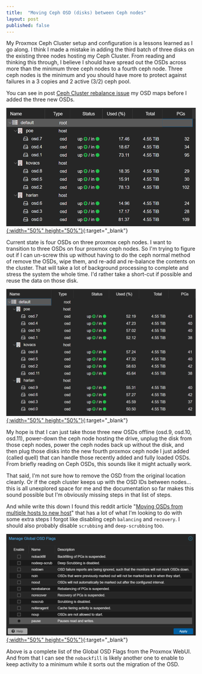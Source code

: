 ```yaml
---
title:  "Moving Ceph OSD (disks) between Ceph nodes"
layout: post
published: false
---
```


My Proxmox Ceph Cluster setup and configuration is a lessons learned as I go along. I think I made a mistake in adding the third batch of three disks on the existing three nodes hosting my Ceph Cluster. From reading and thinking this through, I believe I should have spread out the OSDs across more than the minimum three ceph nodes to a fourth ceph node. Three ceph nodes is the minimum and you should have more to protect against failures in a 3 copies and 2 active (3/2) ceph pool.



You can see in post [Ceph Cluster rebalance issue](/ceph-rebalance/) my OSD maps before I added the three new OSDs.

[![Older Ceph OSD Status](/assets/images/ProxMox-Ceph-OSD-usage.png){:width="50%" height="50%"}](/assets/images/ProxMox-Ceph-OSD-usage.png){:target="_blank"}

Current state is four OSDs on three proxmox ceph nodes. I want to transition to three OSDs on four proxmox ceph nodes. So I'm trying to figure out if I can un-screw this up without having to do the ceph normal method of remove the OSDs, wipe them, and re-add and re-balance the contents on the cluster. That will take a lot of background processing to complete and stress the system the whole time. I'd rather take a short-cut if possible and reuse the data on those disk.

[![Newer Ceph OSD Status](/assets/images/proxmox-ceph-osd-usage-four-disks.png){:width="50%" height="50%"}](/assets/images/proxmox-ceph-osd-usage-four-disks.png){:target="_blank"}

My hope is that I can just take those three new OSDs offline (osd.9, osd.10, osd.11), power-down the ceph node hosting the drive, unplug the disk from those ceph nodes, power the ceph nodes back up without the disk, and then plug those disks into the new fourth proxmox ceph node I just added (called quell) that can handle those recently added and fully loaded OSDs. From briefly reading on Ceph OSDs, this sounds like it might actually work.

That said, I'm not sure how to remove the OSD from the original location cleanly. Or if the ceph cluster keeps up with the OSD IDs between nodes... this is all unexplored space for me and the documentation so far makes this sound possible but I'm obviously missing steps in that list of steps.

And while write this down I found this reddit article "[Moving OSDs from multiple hosts to new host](https://www.reddit.com/r/ceph/comments/1atfaug/moving_osds_from_multiple_hosts_to_new_host/)" that has a lot of what I'm looking to do with some extra steps I forgot like disabling ceph ```balancing``` and ```recovery```. I should also probably disable ```scrubbing``` and ```deep-scrubbing``` too.

[![Proxmox Ceph Global OSD Flags](/assets/images/proxmox-ceph-osd-flags.png){:width="50%" height="50%"}](/assets/images/proxmox-ceph-osd-flags.png){:target="_blank"}

Above is a complete list of the Global OSD Flags from the Proxmox WebUI. And from that I can see the ```nobackfill``` is likely another one to enable to keep activity to a minimum while it sorts out the migration of the OSD.
